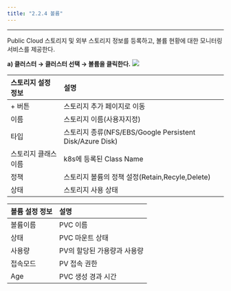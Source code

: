 ```yaml
---
title: "2.2.4 볼륨"
---
```


---
Public Cloud 스토리지 및 외부 스토리지 정보를 등록하고, 볼륨 현황에 대한 모니터링 서비스를 제공한다.

**a) 클러스터 → 클러스터 선택 → 볼륨을 클릭한다.**
![](/images/assets/KR/3.1.1/2.2.4_1.png)

| **스토리지 설정 정보** | **설명** |
| :--- | :--- |
| + 버튼 | 스토리지 추가 페이지로 이동 |
| 이름 | 스토리지 이름\(사용자지정\) |
| 타입 | 스토리지 종류\(NFS/EBS/Google Persistent Disk/Azure Disk\) |
| 스토리지 클래스 이름 | k8s에 등록된 Class Name |
| 정책 | 스토리지 볼륨의 정책 설정\(Retain,Recyle,Delete\) |
| 상태 | 스토리지 사용 상태 |

| **볼륨 설정 정보** | **설명** |
| :--- | :--- |
| 볼륨이름| PVC 이름 |
| 상태 | PVC 마운트 상태 |
| 사용량 | PV의 할당된 가용량과 사용량 |
| 접속모드 | PV 접속 권한 |
| Age | PVC 생성 경과 시간 |
